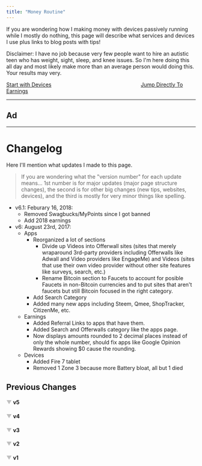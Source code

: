 ```yaml
---
title: "Money Routine"
---
```


If you are wondering how I making money with devices passively running while I mostly do nothing, this page will describe what services and devices I use plus links to blog posts with tips!

<p class="warning">Disclaimer: I have no job because very few people want to hire an autistic teen who has weight, sight, sleep, and knee issues. So I'm here doing this all day and most likely make more than an average person would doing this. Your results may very.</p>

<span><a class="btn btn-primary" href="/money-devices" >Start with Devices</a>&emsp;&emsp;&emsp;&emsp;&emsp;&emsp;&emsp;&emsp;&emsp;&emsp;&emsp;&emsp;&emsp;&emsp;&emsp;&emsp;&emsp;<a class="btn btn-primary" href="/money-earnings" >Jump Directly To Earnings</a></span>

---
## Ad

<span><script data-cfasync='false' type='text/javascript' src='//p109955.clksite.com/adServe/banners?tid=109955_209722_3'></script></span>

---

# Changelog
Here I'll mention what updates I made to this page.

> If you are wondering what the "version number" for each update means... 1st number is for major updates (major page structure changes), the second is for other big changes (new tips, websites, devices), and the third is mostly for very minor things like spelling.

- v6.1: Feburary 16, 2018:
    - Removed Swagbucks/MyPoints since I got banned
    - Add 2018 earnings
- v6: August 23rd, 2017:
    - Apps
      - Reorganized a lot of sections
         - Divide up Videos into Offerwall sites (sites that merely wraparound 3rd-party providers including Offerwalls like Adwall and Video providers like EngageMe) and Videos (sites that use their own video provider without other site features like surveys, search, etc.)
         - Rename Bitcoin section to Faucets to account for posible Faucets in non-Bitcoin currencies and to put sites that aren't faucets but still Bitcoin focused in the right category.
      - Add Search Category
      - Added many new apps including Steem, Qmee, ShopTracker, CitizenMe, etc.
    - Earnings
      - Added Referral Links to apps that have them.
      - Added Search and Offerwalls category like the apps page.
      - Now displays amounts rounded to 2 decimal places instead of only the whole number, should fix apps like Google Opinion Rewards showing $0 cause the rounding.
    - Devices
      - Added Fire 7 tablet
      - Removed 1 Zone 3 because more Battery bloat, all but 1 died

## Previous Changes

<p><span><h4><a href="#bgpeg" id="5_arrows" class="arrows" onclick="expand_collapse('5');">&#9660</a> v5</h4></span>
<div id="5" style="display:none;">

- v5.2: July 6th, 2017:
  - Apps/Sites
     - Updated Bitcoin section with info on the new CoinPot site merge
     - Rearrange some sites based on usage.
  - Devices
     - Built a new PC for Main, moved Acer All-in-one to current, move HP Stream and TOSHIBA Laptop to Former
     - Add Acer R11 Laptop I got for free.
- v5.1: June 2nd, 2017:
  - Apps/Sites
     - Added PrizeRebel and moved Earn.GG to Variety section
     - Added new Passive Interest section for savings accounts and moved the stocks section there.
- v5: May 29th, 2017:
  - Page Split!
     - The previous sections are now split into multiple pages.
     - Currently mostly moved the current sections to separate pages but will eventually add new sections and make it more into a guide with more detailed tips and info.
  - Devices
     - Updated some Primary/Secondary apps stuff
     - Moved tip about buying devices from Tips section to it's own section here.
     - Add promotion for the Store to buy what I use.
  - Tips
     - Separating Tips into sections like Device Management.
  - Apps/Sites
     - Add LeadsLeap to Link Shortners/Ad Monetization

</div><p></p>

<p><span><h4><a href="#agfdt" id="4_arrows" class="arrows" onclick="expand_collapse('4');">&#9660</a> v4</h4></span>
<div id="4" style="display:none;">

*   v4.4: May 13th, 2017:
    *   Apps/Sites
        *   Rename YooLotto to YooLotto/YooRewards to reflect the beta app.
        *   Add Robinhood
        *   Move Rabadaba to former as they are "pet-only" now and removed cashouts except Pet Store Gift Cards.
*   v4.3: May 3rd, 2017:
    *   Devices
        *   2 of the Optimus Zone 3 devices broke, replaced with 2 ZTE Citrine(s)
        *   Changed Primary/Secondary apps on some devices
    *   Apps/Sites
        *   Add new Link Shortners/Ad Monetization category and move Shorte.st there, add CoinURL as new one.
        *   Change Tasks to Tasks/Surveys and move Google Opinion Rewards there
    *   Earnings
        *   Moved All-Time Earnings Archive under a collapsible header like I did with old Changelogs
*   v4.2: April 14th, 2017:
    *   Earnings
        *   Divided the Spreadsheet into the same categories as the app section of this page
        *   Added Purse.io Refunds item (essentially I put what I paid for the item on Purse in my hidden Expenses tab and what I got back in this row to make sure the sheet shows the right amount)
    *   Added Purse.io to Tips
*   v4.1: April 7th, 2017
    *   Apps/Sites
        *   Add MTurk in new Tasks section
        *   Split Fronto and S'more from Others to new Lockscreen section.
*   v4.0.1: April 6th, 2017
    *   Put past changelogs under collapsable headers to make the page not as long
*   v4: April 5th, 2017
    *   Split Sections by a horizontal line for better division.
    *   Earnings
        *   Now tracked every month via a Google Sheet and divided by year
        *   Former All-time Earnings section will no longer be updated and instead I'll combine all-time earnings at the end of each year using the data from the sheet.
    *   Apps/Sites:
        *   Add KoinMe, Cake, GoP2Win, and many more.
        *   Add new Variety section for all-in-one sites (like Swagbucks) instead of lumping them under Videos.
        *   Add section for Bitcoin Faucets.
        *   Each section now has a description.
        *   Swap some apps between Former and Current
        *   Split Lockscreen apps into separate items
    *   Devices
        *   Re-add the 4th Optimus Zone 3 back into use as I got the battery replaced.
        *   Downgraded HP Stream back to Windows 8 for better stability.
        *   Main computer now running Chrome OS
    *   Tips
        *   Added tip about cooling devices because of the OZ3 battery issue
        *   Add Tip about replacing Windows on old PCs

</div><p></p>

<p><span><h4><a href="#iqiuwy" id="1_arrows" class="arrows" onclick="expand_collapse('1');">&#9660</a> v3</h4></span>
<div id="1" style="display:none;"><p><ul>
<li>v3: March 3rd, 2017
<ul><li>Finally Updated Earnings (first time since end of December)</li>
<li>Devices
<ul><li>Swapped TOSHIBA laptop to former and HP Stream to current.</li>
<li>Flip is now a dedicated device.</li>
<li>List what each device does (usually, can vary)</li></ul></li>
<li>Accessories
<ul><li>Added info about the drives I use with Storj Share</li></ul></li>
<li>Tips
<ul><li>Updated SB, Perk, and IGC Tip pages.</li>
<li>Add point about not overspending for devices.</li></ul></li>
<li>Apps/Sites
<ul><li>Add Fronto Referral Code</li>
<li>Add AppLike and Storj Share</li>
<li>Sorted by the ones I use the most often</li></ul></li></ul></li></p></div><p></p>

<p><span><h4><a href="#uwuyqt" id="2_arrows" class="arrows" onclick="expand_collapse('2');">&#9660</a> v2</h4></span>
<div id="2" style="display:none;"><p><li>v2.3: Feburary 18th, 2017
<ul><li>Changelog
<ul><li>Move Changes for tip pages to tip page itself.</li>
<li>Changed versioning scheme. Now first number is for major updates (aka update the earnings), the second is for other big changes (like adding tons of info without updating earnings), and the third is mostly for very minor things like spelling.</li></ul></li>
<li>Tips Pages
<ul><li>Added changelogs like mentioned above</li>
<li>Updated SB, IGC, and Perk</li></ul></li>
<li>Apps and Sites
<ul><li>Moved SlideJoy to former and added Fronto instead.</li></ul></li>
<li>Devices
<ul><li>Moved one of the LG Zone 3 devices to Former cause the battery bloated (a very bad thing) and waiting for replacement.</li></ul></li></ul></li>
<li>v2.2.1: January 25th, 2017
<ul><li>Add Earn.gg</li></ul></li>
<li>v2.2: January 24th, 2017
<ul><li>Fix year in changelog for v2.0.1</li>
<li>Apps and Sites
<ul><li>Add Shorte.st and Niume</li>
<li>Add referral links/codes to Rabadaba, Flii.by, and S'more.</li>
<li>Update Referral Disclaimer with to mention the links shortened with an ad redirect for transparency.</li></ul></li></ul></li>
<li>v2.1: January 23rd, 2017
<ul><li>Devices
<ul><li>Added BLU R1 HD</li>
<li>Moved HP Stream to Former</li></ul></li>
<li>Updated page formatting for new website design.</li>
<li>Reordered changelog with newest first instead of oldest.</li></ul></li>
<li>v2: December 26th, 2016
<ul><li>Added this Changelog!</li>
<li>Sections have more details</li>
<li>Devices
<ul><li>Separated Main Devices from Dedicated Devices</li>
<li>Added 3 more Zone 3's, 1 HP Stream 8, 1 Xiaomi Mi Box, and 1 ASUS Chromebook Flip</li>
<li>Grouped both Nexus 7's as one device even though they are different year models.</li>
<li>Give additional info about each device including alternatives for some of them.</li></ul></li>
<li>Tips
<ul><li>Added tip section for me to provide some helpful tools.</li>
<li>Moved InstaGC and Perk Tips in App list to separate pages like I did with Swagbucks and add more tips to each</li>
<li>Updated Swagbucks tips</li></ul></li>
<li>Apps and Sites
<ul><li>Former section now divided by the same categories as the Current ones.</li>
<li>Added YooLotto and AdFun</li>
<li>Moved InboxDollars, Adlove, Adme, FreeBitco.in, and FeaturePoints to Former</li></ul></li>
<li>All Time Earnings
<ul><li>Only show USD amount now instead of the site's points and USD.</li>
<li>Now only including amounts I have actually redeemed unless the site already pays in USD or does the point-to-USD conversion. This is so I'm not estimating how much I've gotten.</li>
<li>Now divided in the same categories as the app list.</li>
<li>Added the difference since the last update.</li></ul></li></ul></li></p></div><p></p>

<p><span><h4><a href="#owoieu" id="3_arrows" class="arrows" onclick="expand_collapse('3');">&#9660</a> v1</h4></span>
<div id="3" style="display:none;"><p><li>v1.2: November 1st, 2016
<ul><li>Separated device list into mobile devices and PC categories with current and former sections</li>
<li>Apps/Site List
<ul><li>Separated into Passive Videos, Social Networking, Panels, and Other categories</li>
<li>Added tons, some new and others I forgot to add</li>
<li>Added Former category and moved some to it</li></ul></li>
<li>Updated Swagbucks Tip Page</li>
<li>Some misc page tweaks</li></ul></li>
<li>v1.1: October 22nd, 2016
<ul><li>Sold BLU and bought iPhone 5S</li>
<li>Moved Swagbucks info to separate tips page</li></ul></li>
<li>v1: October 13th, 2016
<ul><li>Moved to this separate page</li>
<li>Updated and added All-Time Earnings</li></ul></li>
<li>v0: September 21st, 2016
<ul><li>Initial Version as <a href="http://brandongiesing.com/1st-month-earnings/">my 1st Month of Money Making post</a></li></ul></li>
</ul></p></div><p></p>

<script type="text/javascript">
<!--
    function expand_collapse(id) {
       var e = document.getElementById(id);
       var f = document.getElementById(id+"_arrows");
       if(e.style.display == 'none'){
          e.style.display = 'block';
          f.innerHTML = '&#9650';
       }
       else {
          e.style.display = 'none';
          f.innerHTML = '&#9660';
       }
    }
//-->
</script>
<style type="text/css">
.arrows{text-decoration:none;color:silver;}
</style>
